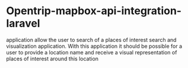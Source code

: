 # Opentrip-mapbox-api-integration-laravel
application allow the user to search of a places of interest search and visualization application. With this application it should be possible for a user to provide a location name and receive a visual representation of places of interest around this location
